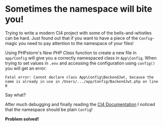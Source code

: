 # Sometimes the namespace will bite you!

Trying to write a modern CI4 project with some of the bells-and-whistles can be hard. Just found out that if you want to have a piece of the `Config`-magic you need to pay attention to the namespace of your files!

Using PHPstorm's *New PHP Class* function to create a new file in `app/Config` will give you a correctly namespaced class in `App\Config`. When trying to set values in `.env` and accessing the configuration using `config()` you will get an error:

```
Fatal error: Cannot declare class App\Config\BackendJwt, because the name is already in use in /Users/.../app/Config/BackendJwt.php on line 0
```

Say what? 

After much debugging and finally reading the [CI4 Documentation](https://codeigniter.com/user_guide/general/configuration.html#creating-configuration-files) I noticed that the namespace should be plain `Config`!

**Problem solved!**